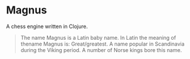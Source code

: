 # Magnus

A chess engine written in Clojure.

> The name Magnus is a Latin baby name. In Latin the meaning of thename
> Magnus is: Great/greatest. A name popular in Scandinavia during the
> Viking period. A number of Norse kings bore this name.
